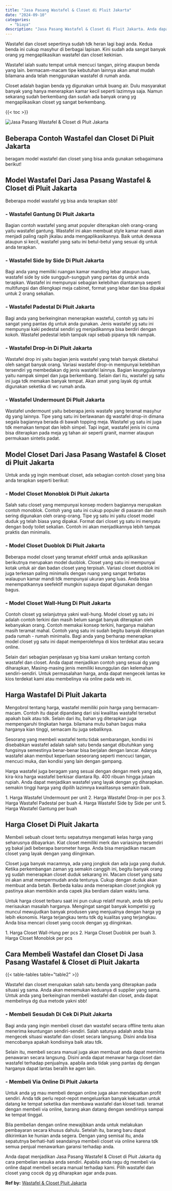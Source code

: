 ```yaml
---
title: "Jasa Pasang Wastafel & Closet di Pluit Jakarta"
date: "2024-09-10"
categories: 
  - "biaya"
description: "Jasa Pasang Wastafel & Closet di Pluit Jakarta. Anda dapat menjadikan Jasa Pasang Wastafel & Closet di Pluit Jakarta dg cara pembelian sesuka anda sendiri. A..."
---
```


Wastafel dan closet sepertinya sudah tdk heran lagi bagi anda. Kedua benda ini cukup masyhur di berbagai lapisan. Kini sudah ada sangat banyak orang yg mengaplikasikan wastafel dan closet kekinian.

Wastafel ialah suatu tempat untuk mencuci tangan, piring ataupun benda yang lain. bermacam-macam tipe kebutuhan lainnya akan amat mudah bilamana anda telah menggunakan wastafel di rumah anda.

Closet adalah bagian benda yg digunakan untuk buang air. Dulu masyarakat banyak yang hanya menerapkan kamar kecil seperti lazimnya saja. Namun sekarang sudah berkembang dan sudah ada banyak orang yg mengaplikasikan closet yg sangat berkembang.

{{< toc >}}

![Jasa Pasang Wastafel & Closet di Pluit Jakarta](/images/wastafel-closet-murah20.png)

## Beberapa Contoh Wastafel dan Closet Di Pluit Jakarta

beragam model wastafel dan closet yang bisa anda gunakan sebagaimana berikut!

## Model Wastafel Dari Jasa Pasang Wastafel & Closet di Pluit Jakarta

Beberapa model wastafel yg bisa anda terapkan sbb!

### \- Wastafel Gantung Di Pluit Jakarta

Bagian contoh wastafel yang amat populer diterapkan oleh orang-orang yaitu wastafel gantung. Wastafel ini akan membuat style kamar mandi akan menjadi paling rapih jikalau anda mengaplikasikannya. Baik untuk dewasa ataupun si kecil, wastafel yang satu ini betul-betul yang sesuai dg untuk anda terapkan.

### \- Wastafel Side by Side Di Pluit Jakarta

Bagi anda yang memiliki ruangan kamar manding lebar ataupun luas, wastafel side by side sungguh-sungguh yang pantas dg untuk anda terapkan. Wastafel ini mempunyai sebagian kelebihan diantaranya seperti multifungsi dan dilengkapi meja cabinet, format yang lebar dan bisa dipakai untuk 2 orang sekalian.

### \- Wastafel Padestal Di Pluit Jakarta

Bagi anda yang berkeinginan menerapkan wasteful, contoh yg satu ini sangat yang pantas dg untuk anda gunakan. Jenis wastafel yg satu ini mempunyai kaki pedestal sendiri yg menjadikannya bisa berdiri dengan kokoh. Wastafel pedestal lebih tampak rapi sebab pipanya tdk nampak.

### \- Wastafel Drop-in Di Pluit Jakarta

Wastafel drop ini yaitu bagian jenis wastafel yang telah banyak diketahui oleh sangat banyak orang. Variasi wastafel drop-in mempunyai kelebihan tersendiri yg membedakan dg jenis wastafel lainnya. Bagian keunggulannya yaitu nampak simpel dan juga berkembang. Selain dari itu, wastafel yg satu ini juga tdk memakan banyak tempat. Akan amat yang layak dg untuk digunakan seketika di wc rumah anda.

### \- Wastafel Undermount Di Pluit Jakarta

Wastafel undermount yaitu beberapa jenis wastafe yang teramat masyhur dg yang lainnya. Tipe yang satu ini berlawanan dg wastafel drop-in dimana segala bagiannya berada di bawah topping meja. Wastafel yg satu ini juga tdk memakan tempat dan lebih simpel. Tapi ingat, wastafel jenis ini cuma bisa diterapkan pada meja yg tahan air seperti granit, marmer ataupun permukaan sintetis padat.

## Model Closet Dari Jasa Pasang Wastafel & Closet di Pluit Jakarta

Untuk anda yg ingin membuat closet, ada sebagian contoh closet yang bisa anda terapkan seperti berikut:

### \- Model Closet Monoblok Di Pluit Jakarta

Salah satu closet yang mempunyai konsep modern bagiannya merupakan contoh monoblok. Contoh yang satu ini cukup populer di pasaran dan masih sering digunakan oleh orang-orang. Tipe yg satu ini yaitu closet model duduk yg telah biasa yang dipakai. Format dari closet yg satu ini menyatu dengan body toilet sekalian. Contoh ini akan menjadikannya lebih tampak praktis dan minimalis.

### \- Model Closet Duoblok Di Pluit Jakarta

Beberapa model closet yang teramat efektif untuk anda aplikasikan berikutnya merupakan model duoblok. Closet yang satu ini mempunyai kotak untuk air dan badan closet yang terpisah. Variasi closet duoblok ini juga terkesan paling minimalis dengan ruang yang sangat terbatas walaupun kamar mandi tdk mempunyai ukuran yang luas. Anda bisa menempatkannya seefektif mungkin supaya dapat digunakan dengan bagus.

### \- Model Closet Wall-Hung Di Pluit Jakarta

Contoh closet yg selanjutnya yakni wall-hung. Model closet yg satu ini adalah contoh terkini dan masih belum sangat banyak diterapkan oleh kebanyakan orang. Contoh memakai konsep terkini, harganya malahan masih teramat mahal. Contoh yang satu ini sudah begitu banyak diterapkan pada rumah - rumah minimalis. Bagi anda yang berharap menerapkan model closet yg satu ini dapat memperolehnya di kios terdekat atau secara online.

Selain dari sebagian penjelasan yg bisa kami uraikan tentang contoh wastafel dan closet. Anda dapat menjadikan contoh yang sesuai dg yang diharapkan, Masing-masing jenis memiliki keunggulan dan kelemahan sendiri-sendiri. Untuk permasalahan harga, anda dapat mengecek lantas ke kios terdekat kami atau membelinya via online pada web ini.

## Harga Wastafel Di Pluit Jakarta

Mengobrol tentang harga, wastafel memiliki poin harga yang bermacam-macam. Contoh itu dapat dipandang dari sisi kwalitas wastafel tersebut apakah baik atau tdk. Selain dari itu, bahan yg diterapkan juga mempengaruhi tingkatan harga. bilamana mutu bahan bagus maka harganya kian tinggi, semacam itu juga sebaliknya.

Sesorang yang membeli wastafel tentu tidak sembarangan, kondisi ini disebabkan wastafel adalah salah satu benda sangat dibutuhkan yang fungsinya semestinya benar-benar bisa berjalan dengan lancar. Adanya wastafel akan membut keperluan seseorang seperti mencuci tangan, mencuci muka, dan kondisi yang lain dengan gampang.

Harga wastafel juga beragam yang sesuai dengan dengan merk yang ada, kira-kira harga wastafel berkisar diantara Rp. 400 ribuan hingga jutaan rupiah. Anda dapat menjadikan wastafel yang layak dengan yg diharapkan. semakin tinggi harga yang dipilih lazimnya kwalitasnya semakin baik.

1\. Harga Wastafel Undermount per unit 2. Harga Wastafel Drop-in per pcs 3. Harga Wastafel Padestal per buah 4. Harga Wastafel Side by Side per unit 5. Harga Wastafel Gantung per buah

## Harga Closet Di Pluit Jakarta

Membeli sebuah closet tentu sepatutnya mengamati kelas harga yang seharusnya dibayarkan. Kiat closet memiliki merk dan variasinya tersendiri yg bakal jadi beberapa barometer harga. Anda bisa menjadikan macam closet yang layak dengan yang diinginkan.

Closet juga banyak macamnya, ada yang jongkok dan ada juga yang duduk. Ketika perkembangan zaman yg semakin canggih ini, begitu banyak orang yg sudah menerapkan closet duduk sekarang ini. Macam closet yang satu ini akan amat mempermudah anda tentunya. Cukup dengan duduk akan membuat anda betah. Berbeda kalau anda menerapkan closet jongkok yg pastinya akan membikin anda capek jika berdiam dalam waktu lama.

Untuk harga closet terbaru saat ini pun cukup relatif murah, anda tdk perlu merisaukan masalah harganya. Mengingat sangat banyak kompetisi yg muncul mewujudkan banyak produsen yang menjualnya dengan harga yg lebih ekonomis. Harga terjangkau tentu tdk dg kualitas yang terjangkau. Anda bisa mencari closet yang cocok dengan yg diinginkan.

1\. Harga Closet Wall-Hung per pcs 2. Harga Closet Duoblok per buah 3. Harga Closet Monoblok per pcs

## Cara Membeli Wastafel dan Closet Di Jasa Pasang Wastafel & Closet di Pluit Jakarta

{{< table-tables table="table2" >}}

Wastafel dan closet merupakan salah satu benda yang diterapkan pada situasi yg sama. Anda akan menemukan keduanya di supplier yang sama. Untuk anda yang berkeinginan membeli wastafel dan closet, anda dapat membelinya dg dua metode yakni sbb!

### \- Membeli Sesudah Di Cek Di Pluit Jakarta

Bagi anda yang ingin membeli closet dan wastafel secara offline tentu akan menerima keuntungan sendiri-sendiri. Salah satunya adalah anda bisa mengecek situasi wastafel dan closet secara langsung. Disini anda bisa mencobanya apakah kondisinya baik atau tdk.

Selain itu, membeli secara manual juga akan membuat anda dapat meminta penawaran secara langsung. Disini anda dapat menawar harga closet dan wastafel terhadap penjualnya. apabila anda tidak yang pantas dg dengan harganya dapat lantas beralih ke agen lain.

### \- Membeli Via Online Di Pluit Jakarta

Untuk anda yg mau membeli dengan online juga akan mendapatkan profit sendiri. Anda tdk perlu repot-repot mengeluarkan banyak kekuatan untuk datang ke tempat seketika dan membawa wastafel dan kloset tadi. teramat dengan membeli via online, barang akan datang dengan sendirinya sampai ke tempat tinggal.

Bila pembelian dengan online mewajibkan anda untuk melakukan pembayaran secara khusus dahulu. Setelah itu, barang baru dapat dikirimkan ke hunian anda segera. Dengan yang semisal itu, anda sepatutnya berhati-hati seandainya membeli closet via online karena tdk semua penjual menawarkan garansi terhadap anda.

Anda dapat menjadikan Jasa Pasang Wastafel & Closet di Pluit Jakarta dg cara pembelian sesuka anda sendiri. Apabila anda ragu dg membeli via online dapat membeli secara manual terhadap kami. Pilih wastafel dan closet yang cocok dg yg diharapkan agar anda puas.

**Ref by:** [Wastafel & Closet Pluit Jakarta](https://id.wikipedia.org/wiki/Wastafel)
